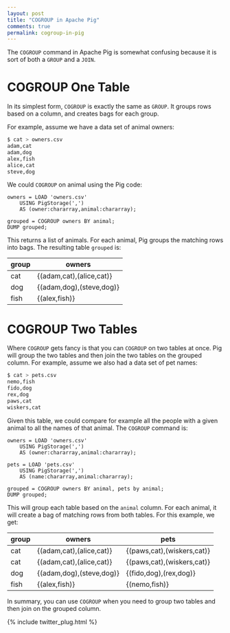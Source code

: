 ```yaml
---
layout: post
title: "COGROUP in Apache Pig"
comments: true
permalink: cogroup-in-pig
---
```


The `COGROUP` command in Apache Pig is somewhat confusing because
it is sort of both a `GROUP` and a `JOIN`.

# COGROUP One Table

In its simplest form, `COGROUP` is exactly the same as `GROUP`.  It
groups rows based on a column, and creates bags for each group.

For example, assume we have a data set of animal owners:

```bash
$ cat > owners.csv
adam,cat
adam,dog
alex,fish
alice,cat
steve,dog
```

We could `COGROUP` on animal using the Pig code:

```
owners = LOAD 'owners.csv' 
    USING PigStorage(',')
    AS (owner:chararray,animal:chararray);

grouped = COGROUP owners BY animal;
DUMP grouped;
```

This returns a list of animals. For each animal, Pig groups the
matching rows into bags.  The resulting table `grouped` is:

| group |                   owners |
| ----- | ------------------------ |
|   cat | {(adam,cat),(alice,cat)} |
|   dog | {(adam,dog),(steve,dog)} |
|  fish |            {(alex,fish)} |

# COGROUP Two Tables

Where `COGROUP` gets fancy is that you can `COGROUP` on two tables
at once. Pig will group the two tables and then join the two tables
on the grouped column.  For example, assume we also had a data set
of pet names:

```bash
$ cat > pets.csv
nemo,fish
fido,dog
rex,dog
paws,cat
wiskers,cat
```

Given this table, we could compare for example all the people with
a given animal to all the names of that animal.  The `COGROUP`
command is:

```
owners = LOAD 'owners.csv' 
    USING PigStorage(',')
    AS (owner:chararray,animal:chararray);

pets = LOAD 'pets.csv' 
    USING PigStorage(',')
    AS (name:chararray,animal:chararray);

grouped = COGROUP owners BY animal, pets by animal;
DUMP grouped;
```

This will group each table based on the `animal` column.  For each
animal, it will create a bag of matching rows from both tables.  For
this example, we get:

| group |                      owners |                       pets | 
| ----- | --------------------------- | -------------------------- | 
|  cat  |    {(adam,cat),(alice,cat)} | {(paws,cat),(wiskers,cat)} |
|  cat  |    {(adam,cat),(alice,cat)} | {(paws,cat),(wiskers,cat)} |
|  dog  |    {(adam,dog),(steve,dog)} |     {(fido,dog),(rex,dog)} |
|  fish |               {(alex,fish)} |              {(nemo,fish)} |

In summary, you can use `COGROUP` when you need to group two tables
and then join on the grouped column.

{% include twitter_plug.html %}
